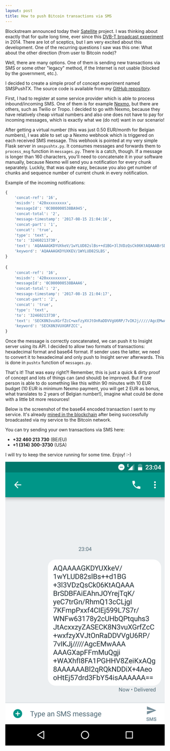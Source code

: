 ```yaml
---
layout: post
title: How to push Bitcoin transactions via SMS
---
```


Blockstream announced today their [Satellite](https://blockstream.com/satellite/) project. I was thinking about exactly that for quite long time, ever since this [DVB-T broadcast experiment](http://kryptoradio.koodilehto.fi/) in 2014. There are lot of sceptics, but I am very excited about this development. One of the recurring questions I saw was this one: What about the other direction (from user to Bitcoin node)?

Well, there are many options. One of them is sending new transactions via SMS or some other "legacy" method, if the Internet is not usable (blocked by the government, etc.).

I decided to create a simple proof of concept experiment named SMSPushTX. The source code is available from my [GitHub repository](https://github.com/prusnak/smspushtx).

First, I had to register at some service provider which is able to process inbound/incoming SMS. One of them is for example [Nexmo](https://www.nexmo.com/), but there are others, such as Twilio or Tropo. I decided to go with Nexmo, because they have relatively cheap virtual numbers and also one does not have to pay for incoming messages, which is exactly what we (do not) want in our scenario!

After getting a virtual number (this was just 0.50 EUR/month for Belgian numbers), I was able to set up a Nexmo webhook which is triggered on each received SMS message. This webhook is pointed at my very simple Flask server in `smspushtx.py`. It consumes messages and forwards them to `process_msg` function in `messages.py`. There is a catch, though. If a message is longer than 160 characters, you'll need to concatenate it in your software manually, because Nexmo will send you a notification for every chunk separately. Luckily, that was quite easy, because you also get number of chunks and sequence number of current chunk in every notification.

Example of the incoming notifications:

```python
{
    'concat-ref': '16',
    'msisdn': '420xxxxxxxxx',
    'messageId': '0C000000538BA945',
    'concat-total': '2',
    'message-timestamp': '2017-08-15 21:04:16',
    'concat-part': '1',
    'concat': 'true',
    'type': 'text',
    'to': '32460213730',
    'text': 'AQAAAAGKDYUXkeV/1wYLUD82slBs++d1BG+3l3VDzQsCk06KtAQAAABrSDBFAiEAhnJOYrejTqK/yeC7trGn/RhmQ13cCLjgI7KFmpPxxf4CIEj599L7S7r/WNFw63178y2cUHbQPtquhs3JtAcxxzyZA',
    'keyword': 'AQAAAAGKDYUXKEV/1WYLUD82SLBS',
}

{
    'concat-ref': '16',
    'msisdn': '420xxxxxxxxx',
    'messageId': '0C000000538BAAA6',
    'concat-total': '2',
    'message-timestamp': '2017-08-15 21:04:17',
    'concat-part': '2',
    'concat': 'true',
    'type': 'text',
    'to': '32460213730',
    'text': 'SECK8N3vuXGrfZcC+wxfzyXVJtOnRaDDVVgU6RP/7vIKJj/////AgcEMwAAAAAAGXapFFmMuQgji+WAXhfI8FA1PGHHV8ZeiKxAQg8AAAAAABl2qRQkNDDiX+4AeooHtEj57drd3FbY54isAAAAAA==',
    'keyword': 'SECK8N3VUXGRFZCC',
}
```

Once the message is correctly concatenated, we can push it to Insight server using its API. I decided to allow two formats of transactions: hexadecimal format and base64 format. If sender uses the latter, we need to convert it to hexadecimal and only push to Insight server afterwards. This is done in `pushtx` function of `messages.py`.

That's it! That was easy right?! Remember, this is just a quick & dirty proof of concept and lots of things can (and should) be improved. But if one person is able to do something like this within 90 minutes with 10 EUR budget (10 EUR is minimum Nexmo payment, you will get 2 EUR as bonus, what translates to 2 years of Belgian number!), imagine what could be done with a little bit more resources!

Below is the screenshot of the base64 encoded transaction I sent to my service. It's already [mined in the blockchain](https://blockchain.info/tx/d72ccc13fcbe9ea22ef60c4c5123c9825e7c56740e566ee1c3456471684b4b4e) after being successfully broadcasted via my service to the Bitcoin network.

You can try sending your own transactions via SMS here:

* **+32 460 213 730** (BE/EU)
* **+1 (314) 300-3730** (USA)

I will try to keep the service running for some time. Enjoy! :-)

![smspushtx](/assets/smspushtx.png)
